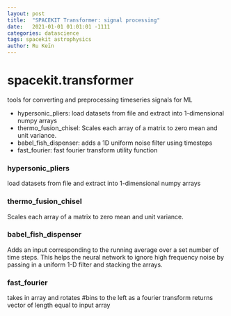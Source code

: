 ```yaml
---
layout: post
title:  "SPACEKIT Transformer: signal processing"
date:   2021-01-01 01:01:01 -1111
categories: datascience
tags: spacekit astrophysics
author: Ru Keïn
---
```



# spacekit.transformer
tools for converting and preprocessing timeseries signals for ML

- hypersonic_pliers: load datasets from file and extract into 1-dimensional numpy arrays
- thermo_fusion_chisel: Scales each array of a matrix to zero mean and unit variance.
- babel_fish_dispenser: adds a 1D uniform noise filter using timesteps
- fast_fourier: fast fourier transform utility function

### hypersonic_pliers
load datasets from file and extract into 1-dimensional numpy arrays

### thermo_fusion_chisel
Scales each array of a matrix to zero mean and unit variance.

### babel_fish_dispenser
Adds an input corresponding to the running average over a set number of time steps. This helps the neural network to ignore high frequency noise by passing in a uniform 1-D filter and stacking the arrays. 

### fast_fourier
takes in array and rotates #bins to the left as a fourier transform returns vector of length equal to input array